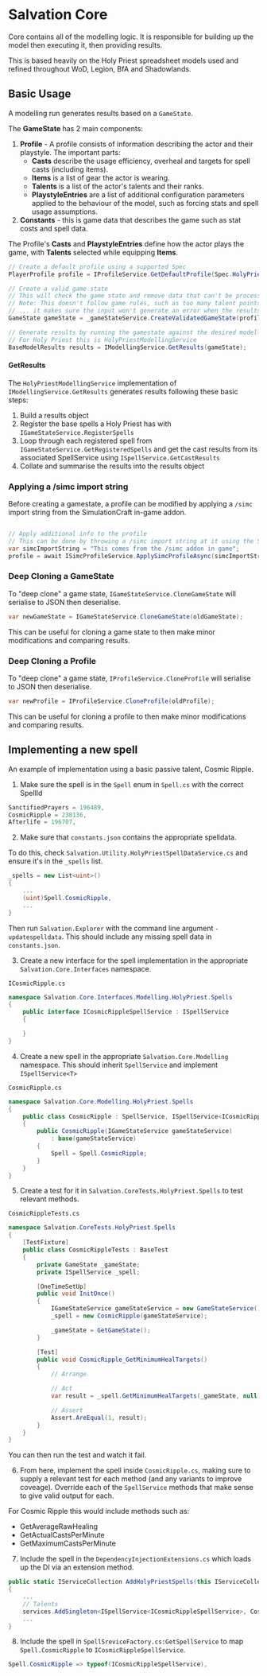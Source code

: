 ﻿# Salvation Core

Core contains all of the modelling logic. It is responsible for building up the model then executing it, then providing results.

This is based heavily on the Holy Priest spreadsheet models used and refined throughout WoD, Legion, BfA and Shadowlands.

## Basic Usage

A modelling run generates results based on a `GameState`.

The **GameState** has 2 main components:

1. **Profile** - A profile consists of information describing the actor and their playstyle. The important parts:
   - **Casts** describe the usage efficiency, overheal and targets for spell casts (including items).
   - **Items** is a list of gear the actor is wearing.
   - **Talents** is a list of the actor's talents and their ranks.
   - **PlaystyleEntries** are a list of additional configuration parameters applied to the behaviour of the model, such as forcing stats and spell usage assumptions.
1. **Constants** - this is game data that describes the game such as stat costs and spell data.

The Profile's **Casts** and **PlaystyleEntries** define how the actor plays the game, with **Talents** selected while equipping **Items**.

```csharp
// Create a default profile using a supported Spec
PlayerProfile profile = IProfileService.GetDefaultProfile(Spec.HolyPriest);

// Create a valid game state
// This will check the game state and remove data that can't be processed.
// Note: This doesn't follow game rules, such as too many talent points spent...
// ... it makes sure the input won't generate an error when the results are generated.
GameState gameState = _gameStateService.CreateValidatedGameState(profile);

// Generate results by running the gamestate against the desired modelling service.
// For Holy Priest this is HolyPriestModellingService
BaseModelResults results = IModellingService.GetResults(gameState);
```

#### GetResults

The `HolyPriestModellingService` implementation of `IModellingService.GetResults` generates results following these basic steps:

1. Build a results object
1. Register the base spells a Holy Priest has with `IGameStateService.RegisterSpells`
1. Loop through each registered spell from `IGameStateService.GetRegisteredSpells` and get the cast results from its associated SpellService using `ISpellService.GetCastResults`
1. Collate and summarise the results into the results object

### Applying a /simc import string

Before creating a gamestate, a profile can be modified by applying a `/simc` import string from the SimulationCraft in-game addon.

```csharp

// Apply additional info to the profile
// This can be done by throwing a /simc import string at it using the SimcProfileParser package
var simcImportString = "This comes from the /simc addon in game";
profile = await ISimcProfileService.ApplySimcProfileAsync(simcImportString, profile);
```

### Deep Cloning a GameState

To "deep clone" a game state, `IGameStateService.CloneGameState` will serialise to JSON then deserialise.

```csharp
var newGameState = IGameStateService.CloneGameState(oldGameState);
```

This can be useful for cloning a game state to then make minor modifications and comparing results.

### Deep Cloning a Profile

To "deep clone" a game state, `IProfileService.CloneProfile` will serialise to JSON then deserialise.

```csharp
var newProfile = IProfileService.CloneProfile(oldProfile);
```

This can be useful for cloning a profile to then make minor modifications and comparing results.

## Implementing a new spell

An example of implementation using a basic passive talent, Cosmic Ripple.

1. Make sure the spell is in the `Spell` enum in `Spell.cs` with the correct SpellId

```csharp
SanctifiedPrayers = 196489,
CosmicRipple = 238136,
Afterlife = 196707,
```

2. Make sure that `constants.json` contains the appropriate spelldata. 

To do this, check `Salvation.Utility.HolyPriestSpellDataService.cs` and ensure it's in the `_spells` list.

```csharp
_spells = new List<uint>()
{
    ...
    (uint)Spell.CosmicRipple,
    ...
}
```

Then run `Salvation.Explorer` with the command line argument `-updatespelldata`. This should include any missing spell data in `constants.json`.

3. Create a new interface for the spell implementation in the appropriate `Salvation.Core.Interfaces` namespace.

`ICosmicRipple.cs`

```csharp
namespace Salvation.Core.Interfaces.Modelling.HolyPriest.Spells
{
    public interface ICosmicRippleSpellService : ISpellService
    {

    }
}
```

4. Create a new spell in the appropriate `Salvation.Core.Modelling` namespace. This should inherit `SpellService` and implement `ISpellService<T>`

`CosmicRipple.cs`

```csharp
namespace Salvation.Core.Modelling.HolyPriest.Spells
{
    public class CosmicRipple : SpellService, ISpellService<ICosmicRippleSpellService>
    {
        public CosmicRipple(IGameStateService gameStateService)
            : base(gameStateService)
        {
            Spell = Spell.CosmicRipple;
        }
    }
}
```

5. Create a test for it in `Salvation.CoreTests.HolyPriest.Spells` to test relevant methods.

`CosmicRippleTests.cs`

```csharp
namespace Salvation.CoreTests.HolyPriest.Spells
{
    [TestFixture]
    public class CosmicRippleTests : BaseTest
    {
        private GameState _gameState;
        private ISpellService _spell;

        [OneTimeSetUp]
        public void InitOnce()
        {
            IGameStateService gameStateService = new GameStateService();
            _spell = new CosmicRipple(gameStateService);

            _gameState = GetGameState();
        }

        [Test]
        public void CosmicRipple_GetMinimumHealTargets()
        {
            // Arrange

            // Act
            var result = _spell.GetMinimumHealTargets(_gameState, null);

            // Assert
            Assert.AreEqual(1, result);
        }
    }
}
```

You can then run the test and watch it fail.

6. From here, implement the spell inside `CosmicRipple.cs`, making sure to supply a relevant test for each method 
(and any variants to improve coveage). Override each of the `SpellService` methods that make sense to give valid 
output for each.

For Cosmic Ripple this would include methods such as:

- GetAverageRawHealing
- GetActualCastsPerMinute
- GetMaximumCastsPerMinute


7. Include the spell in the `DependencyInjectionExtensions.cs` which loads up the DI via an extension method.

```csharp
public static IServiceCollection AddHolyPriestSpells(this IServiceCollection services)
{
    ...
    // Talents
    services.AddSingleton<ISpellService<ICosmicRippleSpellService>, CosmicRipple>();
    ...
}
```

8. Include the spell in `SpellSreviceFactory.cs:GetSpellService` to map `Spell.CosmicRipple` to `ICosmicRippleSpellService`.

```csharp
Spell.CosmicRipple => typeof(ICosmicRippleSpellService),
```